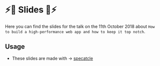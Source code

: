 # ⚡️🚀 Slides 🚀⚡️

Here you can find the slides for the talk on the 11th October 2018 about `How to build a high-performance web app and how to keep it top notch`.

## Usage

- These slides are made with -> [specatcle](https://github.com/FormidableLabs/spectacle)
